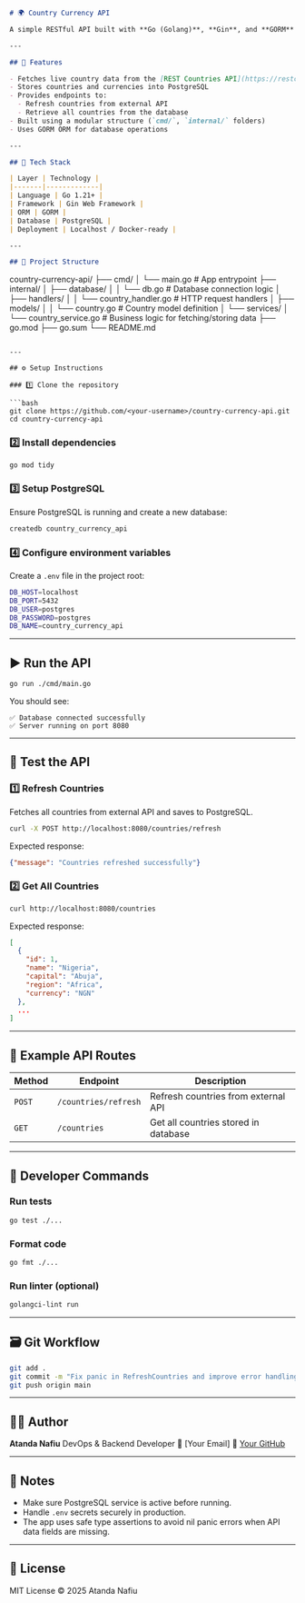 ```markdown
# 🌍 Country Currency API

A simple RESTful API built with **Go (Golang)**, **Gin**, and **GORM** that fetches and stores country data (including currencies, region, and capital) into a **PostgreSQL** database.

---

## 🚀 Features

- Fetches live country data from the [REST Countries API](https://restcountries.com/v3.1/all)
- Stores countries and currencies into PostgreSQL
- Provides endpoints to:
  - Refresh countries from external API
  - Retrieve all countries from the database
- Built using a modular structure (`cmd/`, `internal/` folders)
- Uses GORM ORM for database operations

---

## 🧩 Tech Stack

| Layer | Technology |
|-------|-------------|
| Language | Go 1.21+ |
| Framework | Gin Web Framework |
| ORM | GORM |
| Database | PostgreSQL |
| Deployment | Localhost / Docker-ready |

---

## 📁 Project Structure

```

country-currency-api/
├── cmd/
│   └── main.go              # App entrypoint
├── internal/
│   ├── database/
│   │   └── db.go            # Database connection logic
│   ├── handlers/
│   │   └── country_handler.go # HTTP request handlers
│   ├── models/
│   │   └── country.go       # Country model definition
│   └── services/
│       └── country_service.go # Business logic for fetching/storing data
├── go.mod
├── go.sum
└── README.md

````

---

## ⚙️ Setup Instructions

### 1️⃣ Clone the repository

```bash
git clone https://github.com/<your-username>/country-currency-api.git
cd country-currency-api
````

### 2️⃣ Install dependencies

```bash
go mod tidy
```

### 3️⃣ Setup PostgreSQL

Ensure PostgreSQL is running and create a new database:

```bash
createdb country_currency_api
```

### 4️⃣ Configure environment variables

Create a `.env` file in the project root:

```bash
DB_HOST=localhost
DB_PORT=5432
DB_USER=postgres
DB_PASSWORD=postgres
DB_NAME=country_currency_api
```

---

## ▶️ Run the API

```bash
go run ./cmd/main.go
```

You should see:

```
✅ Database connected successfully
✅ Server running on port 8080
```

---

## 🧪 Test the API

### 1️⃣ Refresh Countries

Fetches all countries from external API and saves to PostgreSQL.

```bash
curl -X POST http://localhost:8080/countries/refresh
```

Expected response:

```json
{"message": "Countries refreshed successfully"}
```

### 2️⃣ Get All Countries

```bash
curl http://localhost:8080/countries
```

Expected response:

```json
[
  {
    "id": 1,
    "name": "Nigeria",
    "capital": "Abuja",
    "region": "Africa",
    "currency": "NGN"
  },
  ...
]
```

---

## 🧾 Example API Routes

| Method | Endpoint             | Description                          |
| ------ | -------------------- | ------------------------------------ |
| `POST` | `/countries/refresh` | Refresh countries from external API  |
| `GET`  | `/countries`         | Get all countries stored in database |

---

## 🧰 Developer Commands

### Run tests

```bash
go test ./...
```

### Format code

```bash
go fmt ./...
```

### Run linter (optional)

```bash
golangci-lint run
```

---

## 🗃️ Git Workflow

```bash
git add .
git commit -m "Fix panic in RefreshCountries and improve error handling"
git push origin main
```

---

## 🧑‍💻 Author

**Atanda Nafiu**
DevOps & Backend Developer
📧 [Your Email]
🔗 [Your GitHub](https://github.com/<your-username>)

---

## 🧠 Notes

* Make sure PostgreSQL service is active before running.
* Handle `.env` secrets securely in production.
* The app uses safe type assertions to avoid nil panic errors when API data fields are missing.

---

## 🏁 License

MIT License © 2025 Atanda Nafiu


